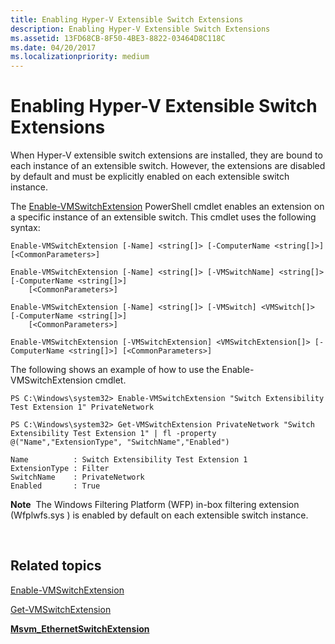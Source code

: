 ```yaml
---
title: Enabling Hyper-V Extensible Switch Extensions
description: Enabling Hyper-V Extensible Switch Extensions
ms.assetid: 13FD68CB-8F50-4BE3-8822-03464D8C118C
ms.date: 04/20/2017
ms.localizationpriority: medium
---
```


# Enabling Hyper-V Extensible Switch Extensions


When Hyper-V extensible switch extensions are installed, they are bound to each instance of an extensible switch. However, the extensions are disabled by default and must be explicitly enabled on each extensible switch instance.

The [Enable-VMSwitchExtension](http://technet.microsoft.com/library/hh848541.aspx) PowerShell cmdlet enables an extension on a specific instance of an extensible switch. This cmdlet uses the following syntax:

``` syntax
Enable-VMSwitchExtension [-Name] <string[]> [-ComputerName <string[]>] [<CommonParameters>]

Enable-VMSwitchExtension [-Name] <string[]> [-VMSwitchName] <string[]> [-ComputerName <string[]>]
    [<CommonParameters>]

Enable-VMSwitchExtension [-Name] <string[]> [-VMSwitch] <VMSwitch[]> [-ComputerName <string[]>]
    [<CommonParameters>]

Enable-VMSwitchExtension [-VMSwitchExtension] <VMSwitchExtension[]> [-ComputerName <string[]>] [<CommonParameters>]
```

The following shows an example of how to use the Enable-VMSwitchExtension cmdlet.

``` syntax
PS C:\Windows\system32> Enable-VMSwitchExtension "Switch Extensibility Test Extension 1" PrivateNetwork

PS C:\Windows\system32> Get-VMSwitchExtension PrivateNetwork "Switch Extensibility Test Extension 1" | fl -property @("Name","ExtensionType", "SwitchName","Enabled")

Name          : Switch Extensibility Test Extension 1
ExtensionType : Filter
SwitchName    : PrivateNetwork
Enabled       : True
```

**Note**  The Windows Filtering Platform (WFP) in-box filtering extension (Wfplwfs.sys ) is enabled by default on each extensible switch instance.

 

## Related topics


[Enable-VMSwitchExtension](http://technet.microsoft.com/library/hh848541.aspx)

[Get-VMSwitchExtension](http://technet.microsoft.com/library/hh848603.aspx)

[**Msvm\_EthernetSwitchExtension**](https://msdn.microsoft.com/library/hh850139)

 

 






